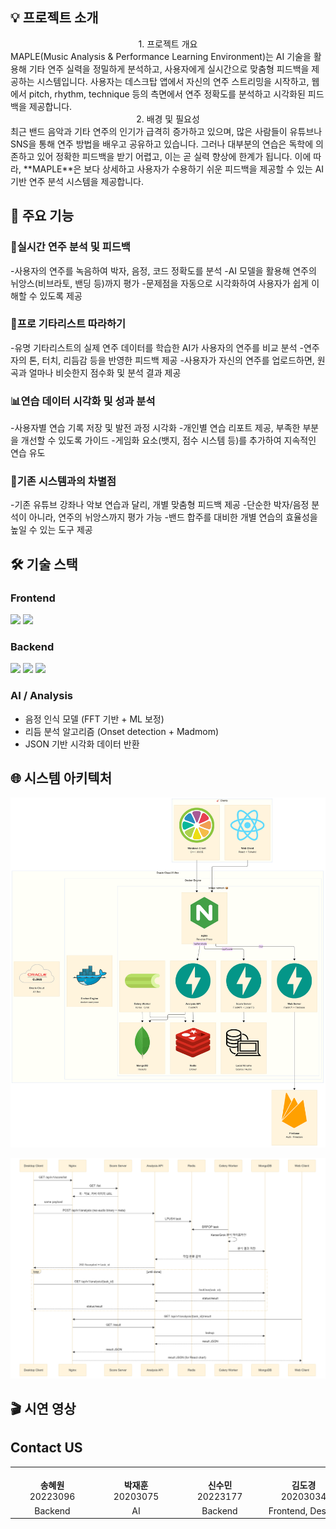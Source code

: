 ## 💡 프로젝트 소개
<div align="center">
1. 프로젝트 개요
</div>
   MAPLE(Music Analysis & Performance Learning Environment)는 AI 기술을 활용해 기타 연주 실력을 정밀하게 분석하고, 사용자에게 실시간으로 맞춤형 피드백을 제공하는 시스템입니다. 사용자는 데스크탑 앱에서 자신의 연주 스트리밍을 시작하고, 웹에서 pitch, rhythm, technique 등의 측면에서 연주 정확도를 분석하고 시각화된 피드백을 제공합니다.
<div align="center">
2. 배경 및 필요성
</div>
   최근 밴드 음악과 기타 연주의 인기가 급격히 증가하고 있으며, 많은 사람들이 유튜브나 SNS을 통해 연주 방법을 배우고 공유하고 있습니다. 그러나 대부분의 연습은 독학에 의존하고 있어 정확한 피드백을 받기 어렵고, 이는 곧 실력 향상에 한계가 됩니다. 이에 따라, **MAPLE**은 보다 상세하고 사용자가 수용하기 쉬운 피드백을 제공할 수 있는 AI 기반 연주 분석 시스템을 제공합니다.

## 🦾 주요 기능
### 🎵실시간 연주 분석 및 피드백
-사용자의 연주를 녹음하여 박자, 음정, 코드 정확도를 분석
-AI 모델을 활용해 연주의 뉘앙스(비브라토, 밴딩 등)까지 평가
-문제점을 자동으로 시각화하여 사용자가 쉽게 이해할 수 있도록 제공

### 🎸프로 기타리스트 따라하기
-유명 기타리스트의 실제 연주 데이터를 학습한 AI가 사용자의 연주를 비교 분석
-연주자의 톤, 터치, 리듬감 등을 반영한 피드백 제공
-사용자가 자신의 연주를 업로드하면, 원곡과 얼마나 비슷한지 점수화 및 분석 결과 제공

### 📊연습 데이터 시각화 및 성과 분석
-사용자별 연습 기록 저장 및 발전 과정 시각화
-개인별 연습 리포트 제공, 부족한 부분을 개선할 수 있도록 가이드
-게임화 요소(뱃지, 점수 시스템 등)를 추가하여 지속적인 연습 유도

### 🚀기존 시스템과의 차별점
-기존 유튜브 강좌나 악보 연습과 달리, 개별 맞춤형 피드백 제공
-단순한 박자/음정 분석이 아니라, 연주의 뉘앙스까지 평가 가능
-밴드 합주를 대비한 개별 연습의 효율성을 높일 수 있는 도구 제공

## 🛠 기술 스택

### Frontend
<img src="https://img.shields.io/badge/react-%2320232a.svg?style=for-the-badge&logo=react&logoColor=%2361DAFB"/>
<img src="https://img.shields.io/badge/tailwindcss-%2338B2AC.svg?style=for-the-badge&logo=tailwind-css&logoColor=white"/>

### Backend
<img src="https://img.shields.io/badge/python-3670A0?style=for-the-badge&logo=python&logoColor=ffdd54"/>
<img src="https://img.shields.io/badge/FastAPI-005571?style=for-the-badge&logo=fastapi"/>
<img src="https://img.shields.io/badge/firebase-%23039BE5.svg?style=for-the-badge&logo=firebase"/>


### AI / Analysis
- 음정 인식 모델 (FFT 기반 + ML 보정)
- 리듬 분석 알고리즘 (Onset detection + Madmom)
- JSON 기반 시각화 데이터 반환

## 🌐 시스템 아키텍처
<p align="center">
  <img src="assets/system architecture_01.png" alt="시스템 아키텍처" width="600" />
</p>
<p align="center">
  <img src="assets/system architecture_02.png" alt="시스템 아키텍처" width="600" />
</p>


## 🎬 시연 영상

## Contact US
<table>
  <tr align="center">
    <td style="min-width: 120px;">
      <br />
      <b>송혜원</b><br />
      20223096
    </td>
    <td style="min-width: 120px;">
      <br />
      <b>박재훈</b><br />
      20203075
    </td>
    <td style="min-width: 120px;">
      <br />
      <b>신수민</b><br />
      20223177
    </td>
    <td style="min-width: 120px;">
      <br />
      <b>김도경</b><br />
      20203034
    </td>
    <td style="min-width: 120px;">
      <br />
      <b>박지민</b><br />
      20223079
    </td>
    <td style="min-width: 120px;">
      <br />
      <b>이정윤</b><br />
      20223124
    </td>
  </tr>
  <tr align="center">
    <td>Backend</td>
    <td>AI</td>
    <td>Backend</td>
    <td>Frontend, Design</td>
    <td>Frontend, Design</td>
    <td>Frontend, Design</td>
  </tr>
</table>
